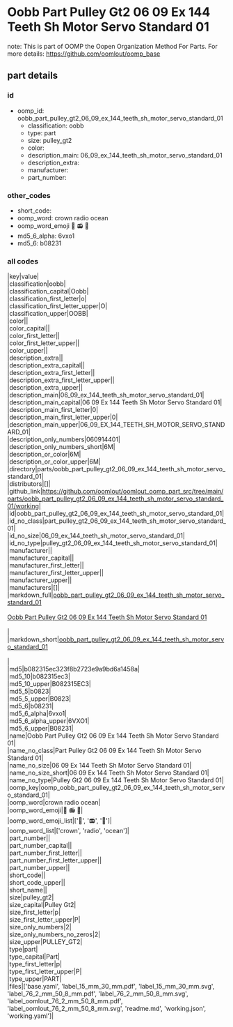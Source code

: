 # Oobb Part Pulley Gt2 06 09 Ex 144 Teeth Sh Motor Servo Standard 01  

note: This is part of OOMP the Oopen Organization Method For Parts. For more details: https://github.com/oomlout/oomp_base

##  part details





### id
* oomp_id: oobb_part_pulley_gt2_06_09_ex_144_teeth_sh_motor_servo_standard_01
  * classification: oobb
  * type: part
  * size: pulley_gt2
  * color: 
  * description_main: 06_09_ex_144_teeth_sh_motor_servo_standard_01
  * description_extra: 
  * manufacturer: 
  * part_number: 

### other_codes
* short_code: 
* oomp_word: crown radio ocean
* oomp_word_emoji :crown: :radio: :ocean:
* md5_6_alpha: 6vxo1
* md5_6: b08231

### all codes 
|key|value|  
|classification|oobb|  
|classification_capital|Oobb|  
|classification_first_letter|o|  
|classification_first_letter_upper|O|  
|classification_upper|OOBB|  
|color||  
|color_capital||  
|color_first_letter||  
|color_first_letter_upper||  
|color_upper||  
|description_extra||  
|description_extra_capital||  
|description_extra_first_letter||  
|description_extra_first_letter_upper||  
|description_extra_upper||  
|description_main|06_09_ex_144_teeth_sh_motor_servo_standard_01|  
|description_main_capital|06 09 Ex 144 Teeth Sh Motor Servo Standard 01|  
|description_main_first_letter|0|  
|description_main_first_letter_upper|0|  
|description_main_upper|06_09_EX_144_TEETH_SH_MOTOR_SERVO_STANDARD_01|  
|description_only_numbers|060914401|  
|description_only_numbers_short|6M|  
|description_or_color|6M|  
|description_or_color_upper|6M|  
|directory|parts/oobb_part_pulley_gt2_06_09_ex_144_teeth_sh_motor_servo_standard_01|  
|distributors|[]|  
|github_link|https://github.com/oomlout/oomlout_oomp_part_src/tree/main/parts/oobb_part_pulley_gt2_06_09_ex_144_teeth_sh_motor_servo_standard_01/working|  
|id|oobb_part_pulley_gt2_06_09_ex_144_teeth_sh_motor_servo_standard_01|  
|id_no_class|part_pulley_gt2_06_09_ex_144_teeth_sh_motor_servo_standard_01|  
|id_no_size|06_09_ex_144_teeth_sh_motor_servo_standard_01|  
|id_no_type|pulley_gt2_06_09_ex_144_teeth_sh_motor_servo_standard_01|  
|manufacturer||  
|manufacturer_capital||  
|manufacturer_first_letter||  
|manufacturer_first_letter_upper||  
|manufacturer_upper||  
|manufacturers|[]|  
|markdown_full|[oobb_part_pulley_gt2_06_09_ex_144_teeth_sh_motor_servo_standard_01](https://github.com/oomlout/oomlout_oomp_part_src/tree/main/parts/oobb_part_pulley_gt2_06_09_ex_144_teeth_sh_motor_servo_standard_01/working)<br>[](https://github.com/oomlout/oomlout_oomp_part_src/tree/main/parts/oobb_part_pulley_gt2_06_09_ex_144_teeth_sh_motor_servo_standard_01/working)<br>[Oobb Part Pulley Gt2 06 09 Ex 144 Teeth Sh Motor Servo Standard 01](https://github.com/oomlout/oomlout_oomp_part_src/tree/main/parts/oobb_part_pulley_gt2_06_09_ex_144_teeth_sh_motor_servo_standard_01/working)<br><br>|  
|markdown_short|[oobb_part_pulley_gt2_06_09_ex_144_teeth_sh_motor_servo_standard_01](https://github.com/oomlout/oomlout_oomp_part_src/tree/main/parts/oobb_part_pulley_gt2_06_09_ex_144_teeth_sh_motor_servo_standard_01/working)<br><br>|  
|md5|b082315ec323f8b2723e9a9bd6a1458a|  
|md5_10|b082315ec3|  
|md5_10_upper|B082315EC3|  
|md5_5|b0823|  
|md5_5_upper|B0823|  
|md5_6|b08231|  
|md5_6_alpha|6vxo1|  
|md5_6_alpha_upper|6VXO1|  
|md5_6_upper|B08231|  
|name|Oobb Part Pulley Gt2 06 09 Ex 144 Teeth Sh Motor Servo Standard 01|  
|name_no_class|Part Pulley Gt2 06 09 Ex 144 Teeth Sh Motor Servo Standard 01|  
|name_no_size|06 09 Ex 144 Teeth Sh Motor Servo Standard 01|  
|name_no_size_short|06 09 Ex 144 Teeth Sh Motor Servo Standard 01|  
|name_no_type|Pulley Gt2 06 09 Ex 144 Teeth Sh Motor Servo Standard 01|  
|oomp_key|oomp_oobb_part_pulley_gt2_06_09_ex_144_teeth_sh_motor_servo_standard_01|  
|oomp_word|crown radio ocean|  
|oomp_word_emoji|:crown: :radio: :ocean:|  
|oomp_word_emoji_list|[':crown:', ':radio:', ':ocean:']|  
|oomp_word_list|['crown', 'radio', 'ocean']|  
|part_number||  
|part_number_capital||  
|part_number_first_letter||  
|part_number_first_letter_upper||  
|part_number_upper||  
|short_code||  
|short_code_upper||  
|short_name||  
|size|pulley_gt2|  
|size_capital|Pulley Gt2|  
|size_first_letter|p|  
|size_first_letter_upper|P|  
|size_only_numbers|2|  
|size_only_numbers_no_zeros|2|  
|size_upper|PULLEY_GT2|  
|type|part|  
|type_capital|Part|  
|type_first_letter|p|  
|type_first_letter_upper|P|  
|type_upper|PART|  
|files|['base.yaml', 'label_15_mm_30_mm.pdf', 'label_15_mm_30_mm.svg', 'label_76_2_mm_50_8_mm.pdf', 'label_76_2_mm_50_8_mm.svg', 'label_oomlout_76_2_mm_50_8_mm.pdf', 'label_oomlout_76_2_mm_50_8_mm.svg', 'readme.md', 'working.json', 'working.yaml']|  
